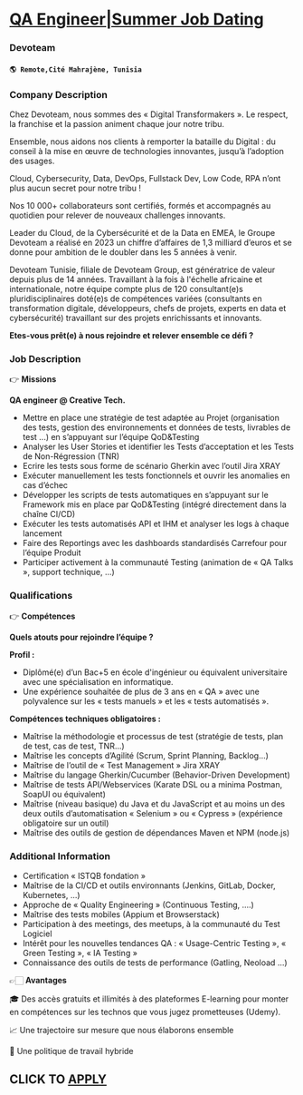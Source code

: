 # [QA Engineer|Summer Job Dating](https://www.remotewlb.com/apply/qa-engineer-summer-job-dating-109513)  
### Devoteam  
#### `🌎 Remote,Cité Mahrajène, Tunisia`  

### **Company Description**

Chez Devoteam, nous sommes des « Digital Transformakers ». Le respect, la franchise et la passion animent chaque jour notre tribu.

Ensemble, nous aidons nos clients à remporter la bataille du Digital : du conseil à la mise en œuvre de technologies innovantes, jusqu’à l’adoption des usages.

Cloud, Cybersecurity, Data, DevOps, Fullstack Dev, Low Code, RPA n’ont plus aucun secret pour notre tribu !

Nos 10 000+ collaborateurs sont certifiés, formés et accompagnés au quotidien pour relever de nouveaux challenges innovants.

Leader du Cloud, de la Cybersécurité et de la Data en EMEA, le Groupe Devoteam a réalisé en 2023 un chiffre d’affaires de 1,3 milliard d’euros et se donne pour ambition de le doubler dans les 5 années à venir.

Devoteam Tunisie, filiale de Devoteam Group, est génératrice de valeur depuis plus de 14 années. Travaillant à la fois à l'échelle africaine et internationale, notre équipe compte plus de 120 consultant(e)s pluridisciplinaires doté(e)s de compétences variées (consultants en transformation digitale, développeurs, chefs de projets, experts en data et cybersécurité) travaillant sur des projets enrichissants et innovants.

 **Etes-vous prêt(e) à nous rejoindre et relever ensemble ce défi ?**

###  **Job Description**

👉 **Missions**

 **QA engineer @ Creative Tech.**

  * Mettre en place une stratégie de test adaptée au Projet (organisation des tests, gestion des environnements et données de tests, livrables de test ...) en s’appuyant sur l’équipe QoD&Testing
  * Analyser les User Stories et identifier les Tests d’acceptation et les Tests de Non-Régression (TNR)
  * Ecrire les tests sous forme de scénario Gherkin avec l’outil Jira XRAY
  * Exécuter manuellement les tests fonctionnels et ouvrir les anomalies en cas d’échec
  * Développer les scripts de tests automatiques en s’appuyant sur le Framework mis en place par QoD&Testing (intégré directement dans la chaîne CI/CD)
  * Exécuter les tests automatisés API et IHM et analyser les logs à chaque lancement
  * Faire des Reportings avec les dashboards standardisés Carrefour pour l’équipe Produit
  * Participer activement à la communauté Testing (animation de « QA Talks », support technique, ...)

###  **Qualifications**

👉 **Compétences**

 **Quels atouts pour rejoindre l’équipe ?**

 **Profil :**

  * Diplômé(e) d’un Bac+5 en école d'ingénieur ou équivalent universitaire avec une spécialisation en informatique.
  * Une expérience souhaitée de plus de 3 ans en « QA » avec une polyvalence sur les « tests manuels » et les « tests automatisés ».

 **Compétences techniques obligatoires :**

  * Maîtrise la méthodologie et processus de test (stratégie de tests, plan de test, cas de test, TNR...)
  * Maîtrise les concepts d’Agilité (Scrum, Sprint Planning, Backlog...)
  * Maîtrise de l’outil de « Test Management » Jira XRAY
  * Maîtrise du langage Gherkin/Cucumber (Behavior-Driven Development)
  * Maîtrise de tests API/Webservices (Karate DSL ou a minima Postman, SoapUI ou équivalent)
  * Maîtrise (niveau basique) du Java et du JavaScript et au moins un des deux outils d’automatisation « Selenium » ou « Cypress » (expérience obligatoire sur un outil)
  * Maîtrise des outils de gestion de dépendances Maven et NPM (node.js)

###  **Additional Information**

  * Certification « ISTQB fondation »
  * Maîtrise de la CI/CD et outils environnants (Jenkins, GitLab, Docker, Kubernetes, ...)
  * Approche de « Quality Engineering » (Continuous Testing, ....)
  * Maîtrise des tests mobiles (Appium et Browserstack)
  * Participation à des meetings, des meetups, à la communauté du Test Logiciel
  * Intérêt pour les nouvelles tendances QA : « Usage-Centric Testing », « Green Testing », « IA Testing »
  * Connaissance des outils de tests de performance (Gatling, Neoload ...)

👉🏻 **Avantages**

🎓 Des accès gratuits et illimités à des plateformes E-learning pour monter en compétences sur les technos que vous jugez prometteuses (Udemy).

📈 Une trajectoire sur mesure que nous élaborons ensemble

🏡 Une politique de travail hybride

  
## CLICK TO [APPLY](https://www.remotewlb.com/apply/qa-engineer-summer-job-dating-109513)

